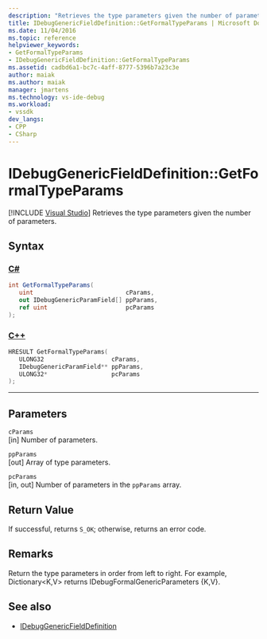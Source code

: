 ```yaml
---
description: "Retrieves the type parameters given the number of parameters."
title: IDebugGenericFieldDefinition::GetFormalTypeParams | Microsoft Docs
ms.date: 11/04/2016
ms.topic: reference
helpviewer_keywords:
- GetFormalTypeParams
- IDebugGenericFieldDefinition::GetFormalTypeParams
ms.assetid: cadbd6a1-bc7c-4aff-8777-5396b7a23c3e
author: maiak
ms.author: maiak
manager: jmartens
ms.technology: vs-ide-debug
ms.workload:
- vssdk
dev_langs:
- CPP
- CSharp
---
```

# IDebugGenericFieldDefinition::GetFormalTypeParams

 [!INCLUDE [Visual Studio](~/includes/applies-to-version/vs-windows-only.md)]
Retrieves the type parameters given the number of parameters.

## Syntax

### [C#](#tab/csharp)
```csharp
int GetFormalTypeParams(
   uint                          cParams,
   out IDebugGenericParamField[] ppParams,
   ref uint                      pcParams
);
```
### [C++](#tab/cpp)
```cpp
HRESULT GetFormalTypeParams(
   ULONG32                   cParams,
   IDebugGenericParamField** ppParams,
   ULONG32*                  pcParams
);
```
---

## Parameters
`cParams`\
[in] Number of parameters.

`ppParams`\
[out] Array of type parameters.

`pcParams`\
[in, out] Number of parameters in the `ppParams` array.

## Return Value
 If successful, returns `S_OK`; otherwise, returns an error code.

## Remarks
 Return the type parameters in order from left to right. For example, Dictionary\<K,V> returns IDebugFormalGenericParameters {K,V}.

## See also
- [IDebugGenericFieldDefinition](../../../extensibility/debugger/reference/idebuggenericfielddefinition.md)
